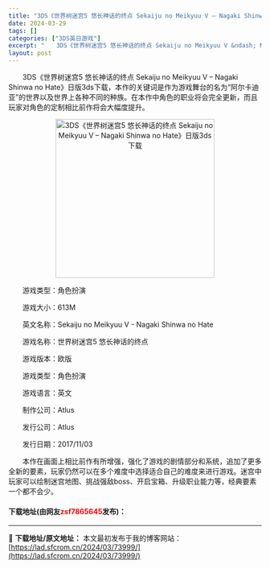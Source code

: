 ```yaml
---
title: "3DS《世界树迷宫5 悠长神话的终点 Sekaiju no Meikyuu V – Nagaki Shinwa no Hate》日版3ds下载"
date: 2024-03-29
tags: []
categories: ["3DS英日游戏"]
excerpt: "　　3DS《世界树迷宫5 悠长神话的终点 Sekaiju no Meikyuu V &ndash; Nagaki Shinwa no Hate》日版3ds下载，本作的关键词是作为游戏舞台的名为&ldquo;阿尔卡迪亚&rdquo;的世界以及世界上各种不同的种族。在本作中角色的职业将会完全更新，而且玩&hellip;"
layout: post
---
```


 <p>　　3DS《世界树迷宫5 悠长神话的终点 Sekaiju no Meikyuu V &ndash; Nagaki Shinwa no Hate》日版3ds下载，本作的关键词是作为游戏舞台的名为&ldquo;阿尔卡迪亚&rdquo;的世界以及世界上各种不同的种族。在本作中角色的职业将会完全更新，而且玩家对角色的定制相比前作将会大幅度提升。</p> <p align="center"><img align="" border="0" src="https://lad.sfcrom.cn/wp-content/uploads/2024/03/20240329_660630b33a376.png" width="316" alt="3DS《世界树迷宫5 悠长神话的终点 Sekaiju no Meikyuu V – Nagaki Shinwa no Hate》日版3ds下载" /></p> <p>　　游戏类型：角色扮演</p> <p>　　游戏大小：613M</p> <p>　　英文名称：Sekaiju no Meikyuu V - Nagaki Shinwa no Hate</p> <p>　　游戏名称：世界树迷宫5 悠长神话的终点</p> <p>　　游戏版本：欧版</p> <p>　　游戏类型：角色扮演</p> <p>　　游戏语言：英文</p> <p>　　制作公司：Atlus</p> <p>　　发行公司：Atlus</p> <p>　　发行日期：2017/11/03</p> <p>　　本作在画面上相比前作有所增强，强化了游戏的剧情部分和系统，追加了更多全新的要素，玩家仍然可以在多个难度中选择适合自己的难度来进行游戏。迷宫中玩家可以绘制迷宫地图、挑战强敌boss、开启宝箱、升级职业能力等，经典要素一个都不会少。</p> <p><h4>下载地址(由网友<font color="red">zsf7865645</font>发布)：</h4></p> 

---
📖 **下载地址/原文地址：** 本文最初发布于我的博客网站：[https://lad.sfcrom.cn/2024/03/73999/](https://lad.sfcrom.cn/2024/03/73999/)
